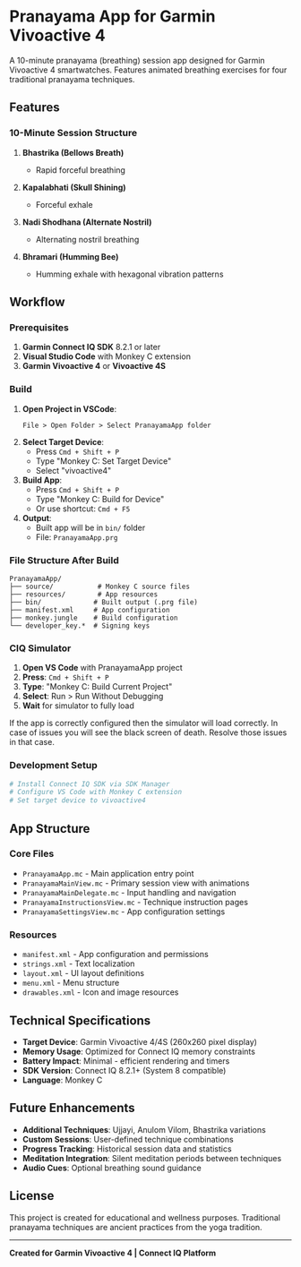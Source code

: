 # Pranayama App for Garmin Vivoactive 4

A 10-minute pranayama (breathing) session app designed for Garmin Vivoactive 4 smartwatches. Features animated breathing exercises for four traditional pranayama techniques.

## Features

### 10-Minute Session Structure
1. **Bhastrika (Bellows Breath)**
   - Rapid forceful breathing

2. **Kapalabhati (Skull Shining)**
   - Forceful exhale

3. **Nadi Shodhana (Alternate Nostril)**
   - Alternating nostril breathing

4. **Bhramari (Humming Bee)**
   - Humming exhale with hexagonal vibration patterns

## Workflow

### Prerequisites
1. **Garmin Connect IQ SDK** 8.2.1 or later
2. **Visual Studio Code** with Monkey C extension
3. **Garmin Vivoactive 4** or **Vivoactive 4S**

### Build
1. **Open Project in VSCode**:
   ```
   File > Open Folder > Select PranayamaApp folder
   ```
2. **Select Target Device**:
   - Press `Cmd + Shift + P`
   - Type "Monkey C: Set Target Device"
   - Select "vivoactive4"
3. **Build App**:
   - Press `Cmd + Shift + P`
   - Type "Monkey C: Build for Device"
   - Or use shortcut: `Cmd + F5`
4. **Output**:
   - Built app will be in `bin/` folder
   - File: `PranayamaApp.prg`

### File Structure After Build
```
PranayamaApp/
├── source/           # Monkey C source files
├── resources/        # App resources
├── bin/             # Built output (.prg file)
├── manifest.xml     # App configuration
├── monkey.jungle    # Build configuration
└── developer_key.*  # Signing keys
```

### CIQ Simulator
1. **Open VS Code** with PranayamaApp project
2. **Press**: `Cmd + Shift + P`
3. **Type**: "Monkey C: Build Current Project"
4. **Select**: Run > Run Without Debugging
5. **Wait** for simulator to fully load

If the app is correctly configured then the simulator will load correctly. In case of issues you will see the black screen of death. Resolve those issues in that case.

### Development Setup
```bash
# Install Connect IQ SDK via SDK Manager
# Configure VS Code with Monkey C extension
# Set target device to vivoactive4
```

## App Structure

### Core Files
- `PranayamaApp.mc` - Main application entry point
- `PranayamaMainView.mc` - Primary session view with animations
- `PranayamaMainDelegate.mc` - Input handling and navigation
- `PranayamaInstructionsView.mc` - Technique instruction pages
- `PranayamaSettingsView.mc` - App configuration settings

### Resources
- `manifest.xml` - App configuration and permissions
- `strings.xml` - Text localization
- `layout.xml` - UI layout definitions
- `menu.xml` - Menu structure
- `drawables.xml` - Icon and image resources

## Technical Specifications

- **Target Device**: Garmin Vivoactive 4/4S (260x260 pixel display)
- **Memory Usage**: Optimized for Connect IQ memory constraints
- **Battery Impact**: Minimal - efficient rendering and timers
- **SDK Version**: Connect IQ 8.2.1+ (System 8 compatible)
- **Language**: Monkey C

## Future Enhancements

- **Additional Techniques**: Ujjayi, Anulom Vilom, Bhastrika variations
- **Custom Sessions**: User-defined technique combinations
- **Progress Tracking**: Historical session data and statistics
- **Meditation Integration**: Silent meditation periods between techniques
- **Audio Cues**: Optional breathing sound guidance

## License

This project is created for educational and wellness purposes. Traditional pranayama techniques are ancient practices from the yoga tradition.

---

**Created for Garmin Vivoactive 4 | Connect IQ Platform**
